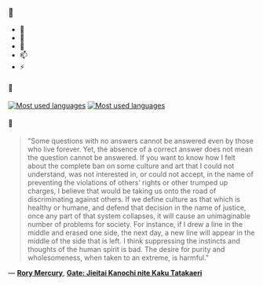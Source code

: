 ### 👋

- 🔭
- 🌱
- 💬
- 📫
- ⚡

#### 🧏

[![Most used languages](https://github-readme-stats-aynah.vercel.app/api/top-langs/?username=aynh&theme=solarized-dark&langs_count=6&layout=compact&hide_title=true)](https://github.com/anuraghazra/github-readme-stats#gh-dark-mode-only)
[![Most used languages](https://github-readme-stats-aynah.vercel.app/api/top-langs/?username=aynh&theme=solarized-light&langs_count=6&layout=compact&hide_title=true)](https://github.com/anuraghazra/github-readme-stats#gh-light-mode-only)

#### 💬

> "Some questions with no answers cannot be answered even by those who live forever. Yet, the absence of a correct answer does not mean the question cannot be answered. If you want to know how I felt about the complete ban on some culture and art that I could not understand, was not interested in, or could not accept, in the name of preventing the violations of others’ rights or other trumped up charges, I believe that would be taking us onto the road of discriminating against others. If we define culture as that which is healthy or humane, and defend that decision in the name of justice, once any part of that system collapses, it will cause an unimaginable number of problems for society. For instance, if I drew a line in the middle and erased one side, the next day, a new line will appear in the middle of the side that is left. I think suppressing the instincts and thoughts of the human spirit is bad. The desire for purity and wholesomeness, when taken to an extreme, is harmful."

&mdash; [**Rory Mercury**](https://myanimelist.net/character.php?q=Rory%20Mercury&cat=character), [**Gate: Jieitai Kanochi nite Kaku Tatakaeri**](https://myanimelist.net/search/all?q=Gate%3A%20Jieitai%20Kanochi%20nite%20Kaku%20Tatakaeri&cat=all)
